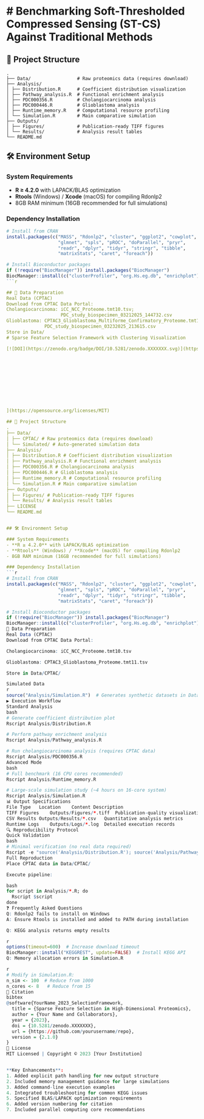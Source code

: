 # # Benchmarking Soft-Thresholded Compressed Sensing (ST-CS) Against Traditional Methods 
## 📂 Project Structure
```text
.
├── Data/                 # Raw proteomics data (requires download)
├── Analysis/
│ ├── Distribution.R      # Coefficient distribution visualization
│ ├── Pathway_analysis.R  # Functional enrichment analysis
│ ├── PDC000356.R         # Cholangiocarcinoma analysis
│ ├── PDC000446.R         # Glioblastoma analysis
│ ├── Runtime_memory.R    # Computational resource profiling
│ └── Simulation.R        # Main comparative simulation
├── Outputs/
│ ├── Figures/            # Publication-ready TIFF figures
│ └── Results/            # Analysis result tables
└── README.md
```

## 🛠️ Environment Setup

### System Requirements
- **R ≥ 4.2.0** with LAPACK/BLAS optimization
- **Rtools** (Windows) / **Xcode** (macOS) for compiling Rdonlp2
- 8GB RAM minimum (16GB recommended for full simulations)

### Dependency Installation
```r
# Install from CRAN
install.packages(c("MASS", "Rdonlp2", "cluster", "ggplot2", "cowplot",
                   "glmnet", "spls", "pROC", "doParallel", "pryr",
                   "readr", "dplyr", "tidyr", "stringr", "tibble",
                   "matrixStats", "caret", "foreach"))

# Install Bioconductor packages
if (!require("BiocManager")) install.packages("BiocManager")
BiocManager::install(c("clusterProfiler", "org.Hs.eg.db", "enrichplot"))
```r

## 🧬 Data Preparation
Real Data (CPTAC)
Download from CPTAC Data Portal:
Cholangiocarcinoma: iCC_NCC_Proteome.tmt10.tsv;
                    PDC_study_biospecimen_03212025_144732.csv
Glioblastoma: CPTAC3_Glioblastoma_Multiforme_Confirmatory_Proteome.tmt11.tsv;
              PDC_study_biospecimen_03232025_213615.csv
Store in Data/
# Sparse Feature Selection Framework with Clustering Visualization

[![DOI](https://zenodo.org/badge/DOI/10.5281/zenodo.XXXXXXX.svg)](https://doi.org/10.5281/zenodo.XXXXXXX)
        
        
        
        
        
        
        
        
        
        
](https://opensource.org/licenses/MIT)

## 📂 Project Structure
.
├── Data/
│ ├── CPTAC/ # Raw proteomics data (requires download)
│ └── Simulated/ # Auto-generated simulation data
├── Analysis/
│ ├── Distribution.R # Coefficient distribution visualization
│ ├── Pathway_analysis.R # Functional enrichment analysis
│ ├── PDC000356.R # Cholangiocarcinoma analysis
│ ├── PDC000446.R # Glioblastoma analysis
│ ├── Runtime_memory.R # Computational resource profiling
│ └── Simulation.R # Main comparative simulation
├── Outputs/
│ ├── Figures/ # Publication-ready TIFF figures
│ └── Results/ # Analysis result tables
├── LICENSE
└── README.md


## 🛠️ Environment Setup

### System Requirements
- **R ≥ 4.2.0** with LAPACK/BLAS optimization
- **Rtools** (Windows) / **Xcode** (macOS) for compiling Rdonlp2
- 8GB RAM minimum (16GB recommended for full simulations)

### Dependency Installation
```r
# Install from CRAN
install.packages(c("MASS", "Rdonlp2", "cluster", "ggplot2", "cowplot",
                   "glmnet", "spls", "pROC", "doParallel", "pryr",
                   "readr", "dplyr", "tidyr", "stringr", "tibble",
                   "matrixStats", "caret", "foreach"))

# Install Bioconductor packages
if (!require("BiocManager")) install.packages("BiocManager")
BiocManager::install(c("clusterProfiler", "org.Hs.eg.db", "enrichplot"))
🧬 Data Preparation
Real Data (CPTAC)
Download from CPTAC Data Portal:

Cholangiocarcinoma: iCC_NCC_Proteome.tmt10.tsv

Glioblastoma: CPTAC3_Glioblastoma_Proteome.tmt11.tsv

Store in Data/CPTAC/

Simulated Data
r
source("Analysis/Simulation.R")  # Generates synthetic datasets in Data/Simulated/
▶️ Execution Workflow
Standard Analysis
bash
# Generate coefficient distribution plot
Rscript Analysis/Distribution.R

# Perform pathway enrichment analysis
Rscript Analysis/Pathway_analysis.R

# Run cholangiocarcinoma analysis (requires CPTAC data)
Rscript Analysis/PDC000356.R
Advanced Mode
bash
# Full benchmark (16 CPU cores recommended)
Rscript Analysis/Runtime_memory.R

# Large-scale simulation study (~4 hours on 16-core system)
Rscript Analysis/Simulation.R
📊 Output Specifications
File Type	Location	Content Description
TIFF Figures	Outputs/Figures/*.tiff	Publication-quality visualizations
CSV Results	Outputs/Results/*.csv	Quantitative analysis metrics
Runtime Logs	Outputs/Logs/*.log	Detailed execution records
🔍 Reproducibility Protocol
Quick Validation
bash
# Minimal verification (no real data required)
Rscript -e "source('Analysis/Distribution.R'); source('Analysis/Pathway_analysis.R')"
Full Reproduction
Place CPTAC data in Data/CPTAC/

Execute pipeline:

bash
for script in Analysis/*.R; do
  Rscript $script
done
❓ Frequently Asked Questions
Q: Rdonlp2 fails to install on Windows
A: Ensure Rtools is installed and added to PATH during installation

Q: KEGG analysis returns empty results

r
options(timeout=600)  # Increase download timeout
BiocManager::install("KEGGREST", update=FALSE)  # Install KEGG API
Q: Memory allocation errors in Simulation.R

r
# Modify in Simulation.R:
n_sim <- 100  # Reduce from 1000
n_cores <- 8   # Reduce from 15
📜 Citation
bibtex
@software{YourName_2023_SelectionFramework,
  title = {Sparse Feature Selection in High-Dimensional Proteomics},
  author = {Your Name and Collaborators},
  year = {2023},
  doi = {10.5281/zenodo.XXXXXXX},
  url = {https://github.com/yourusername/repo},
  version = {2.1.0}
}
📄 License
MIT Licensed | Copyright © 2023 [Your Institution]


**Key Enhancements**:
1. Added explicit path handling for new output structure
2. Included memory management guidance for large simulations
3. Added command-line execution examples
4. Integrated troubleshooting for common KEGG issues
5. Specified BLAS/LAPACK optimization requirements
6. Added version numbering for citation
7. Included parallel computing core recommendations
